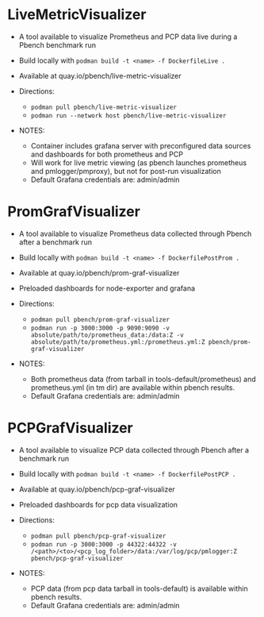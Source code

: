 # LiveMetricVisualizer
- A tool available to visualize Prometheus and PCP data live during a Pbench benchmark run

- Build locally with `podman build -t <name> -f DockerfileLive .`
- Available at quay.io/pbench/live-metric-visualizer

- Directions:
  -   `podman pull pbench/live-metric-visualizer`
  -   `podman run --network host pbench/live-metric-visualizer`

- NOTES:
  - Container includes grafana server with preconfigured data sources and dashboards for both prometheus and PCP
  - Will work for live metric viewing (as pbench launches prometheus and pmlogger/pmproxy), but not for post-run visualization
  - Default Grafana credentials are: admin/admin


# PromGrafVisualizer
- A tool available to visualize Prometheus data collected through Pbench after a benchmark run

- Build locally with `podman build -t <name> -f DockerfilePostProm .`
- Available at quay.io/pbench/prom-graf-visualizer
- Preloaded dashboards for node-exporter and grafana

- Directions:
  -   `podman pull pbench/prom-graf-visualizer`
  -   `podman run -p 3000:3000 -p 9090:9090 -v absolute/path/to/prometheus_data:/data:Z -v absolute/path/to/prometheus.yml:/prometheus.yml:Z pbench/prom-graf-visualizer`

- NOTES: 
  - Both prometheus data (from tarball in tools-default/prometheus) and prometheus.yml (in tm dir) are available within pbench results.
  - Default Grafana credentials are: admin/admin

# PCPGrafVisualizer
- A tool available to visualize PCP data collected through Pbench after a benchmark run

- Build locally with `podman build -t <name> -f DockerfilePostPCP .`
- Available at quay.io/pbench/pcp-graf-visualizer
- Preloaded dashboards for pcp data visualization

- Directions:
  -   `podman pull pbench/pcp-graf-visualizer`
  -   `podman run -p 3000:3000 -p 44322:44322 -v /<path>/<to>/<pcp_log_folder>/data:/var/log/pcp/pmlogger:Z  pbench/pcp-graf-visualizer`

- NOTES:
  - PCP data (from pcp data tarball in tools-default) is available within pbench results.
  - Default Grafana credentials are: admin/admin
